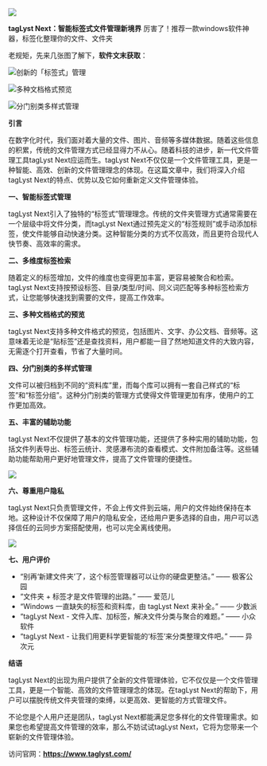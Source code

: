 <img src="/assets/image/231005-tagLyst-Next-4.png" style="max-width: 70%; height: auto;">
<small></small>

**tagLyst Next：智能标签式文件管理新境界**
厉害了！推荐一款windows软件神器，标签化整理你的文件、文件夹

老规矩，先来几张图了解下，**软件文末获取**：

![创新的「标签式」管理](/assets/image/231005-tagLyst-Next-1.png) 


![多种文档格式预览](/assets/image/231005-tagLyst-Next-2.png)



![分门别类多样式管理](/assets/image/231005-tagLyst-Next-3.png)

**引言**

在数字化时代，我们面对着大量的文件、图片、音频等多媒体数据。随着这些信息的积累，传统的文件管理方式已经显得力不从心。随着科技的进步，新一代文件管理工具tagLyst Next应运而生。tagLyst Next不仅仅是一个文件管理工具，更是一种智能、高效、创新的文件管理理念的体现。在这篇文章中，我们将深入介绍tagLyst Next的特点、优势以及它如何重新定义文件管理体验。

**一、智能标签式管理**

tagLyst Next引入了独特的“标签式”管理理念。传统的文件夹管理方式通常需要在一个层级中将文件分类，而tagLyst Next通过预先定义的“标签规则”或手动添加标签，使文件能够自动快速分类。这种智能分类的方式不仅高效，而且更符合现代人快节奏、高效率的需求。

**二、多维度标签检索**

随着定义的标签增加，文件的维度也变得更加丰富，更容易被聚合和检索。tagLyst Next支持按预设标签、目录/类型/时间、同义词匹配等多种标签检索方式，让您能够快速找到需要的文件，提高工作效率。

**三、多种文档格式的预览**

tagLyst Next支持多种文件格式的预览，包括图片、文字、办公文档、音频等。这意味着无论是“贴标签”还是查找资料，用户都能一目了然地知道文件的大致内容，无需逐个打开查看，节省了大量时间。

**四、分门别类的多样式管理**

文件可以被归档到不同的“资料库”里，而每个库可以拥有一套自己样式的“标签”和“标签分组”。这种分门别类的管理方式使得文件管理更加有序，使用户的工作更加高效。

**五、丰富的辅助功能**

tagLyst Next不仅提供了基本的文件管理功能，还提供了多种实用的辅助功能，包括文件列表导出、标签云统计、灵感瀑布流的查看模式、文件附加备注等。这些辅助功能帮助用户更好地管理文件，提高了文件管理的便捷性。

![](/assets/image/231005-tagLyst-Next-4.png)


**六、尊重用户隐私**

tagLyst Next只负责管理文件，不会上传文件到云端，用户的文件始终保持在本地。这种设计不仅保障了用户的隐私安全，还给用户更多选择的自由，用户可以选择信任的云同步方案搭配使用，也可以完全离线使用。


![](/assets/image/231005-tagLyst-Next-5.png)


**七、用户评价**

- “别再‘新建文件夹’了，这个标签管理器可以让你的硬盘更整洁。” —— 极客公园
- “文件夹 + 标签才是文件管理的出路。” —— 爱范儿
- “Windows 一直缺失的标签和资料库，由 tagLyst Next 来补全。” —— 少数派
- “tagLyst Next - 文件入库、加标签，解决文件分类与聚合的难题。” —— 小众软件
- “tagLyst Next - 让我们用更科学更智能的‘标签’来分类整理文件吧。” —— 异次元

**结语**

tagLyst Next的出现为用户提供了全新的文件管理体验，它不仅仅是一个文件管理工具，更是一个智能、高效的文件管理理念的体现。在tagLyst Next的帮助下，用户可以摆脱传统文件夹管理的束缚，以更高效、更智能的方式管理文件。

不论您是个人用户还是团队，tagLyst Next都能满足您多样化的文件管理需求。如果您也希望提高文件管理的效率，那么不妨试试tagLyst Next，它将为您带来一个崭新的文件管理体验。

访问官网：**https://www.taglyst.com/**